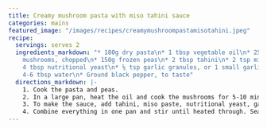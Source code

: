 ```yaml
---
title: Creamy mushroom pasta with miso tahini sauce
categories: mains
featured_image: "/images/recipes/creamymushroompastamisotahini.jpeg"
recipe:
  servings: serves 2
  ingredients_markdown: "* 180g dry pasta\n* 1 tbsp vegetable oil\n* 250g chestnut
    mushrooms, chopped\n* 150g frozen peas\n* 2 tbsp tahini\n* 2 tsp miso paste\n*
    4 tbsp nutritional yeast\n* ⅛ tsp garlic granules, or 1 small garlic clove  \n*
    4-6 tbsp water\n* Ground black pepper, to taste"
  directions_markdown: |-
    1. Cook the pasta and peas.
    2. In a large pan, heat the oil and cook the mushrooms for 5-10 minutes.
    3. To make the sauce, add tahini, miso paste, nutritional yeast, garlic and water to a food processor. Blend until smooth. Add an extra tbsp of water until desired consistency is reached.
    4. Combine everything in one pan and stir until heated through. Season to taste.
---
```

